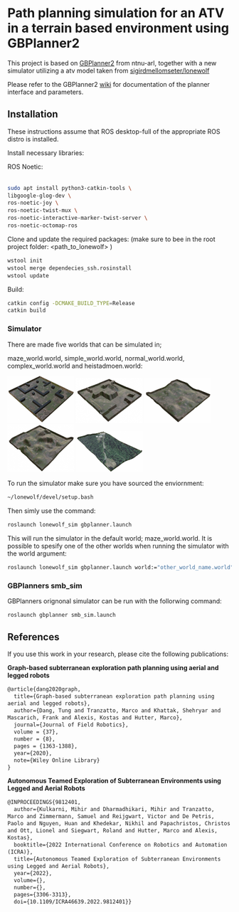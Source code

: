 # Path planning simulation for an ATV in a terrain based environment using GBPlanner2

This project is based on [GBPlanner2](https://github.com/ntnu-arl/gbplanner_ros) from ntnu-arl, together with a 
new simulator utilizing a atv model taken from [sigirdmellomseter/lonewolf](https://github.com/sigridmellemseter/lonewolf)

Please refer to the GBPlanner2 [wiki](https://github.com/ntnu-arl/gbplanner_ros/wiki) for documentation of the planner interface and parameters.

## Installation
These instructions assume that ROS desktop-full of the appropriate ROS distro is installed.

Install necessary libraries:

ROS Noetic:
```bash

sudo apt install python3-catkin-tools \
libgoogle-glog-dev \
ros-noetic-joy \
ros-noetic-twist-mux \
ros-noetic-interactive-marker-twist-server \
ros-noetic-octomap-ros
```

Clone and update the required packages:
(make sure to bee in the root project folder: <path_to_lonewolf> )
```bash
wstool init
wstool merge dependecies_ssh.rosinstall
wstool update
```

Build:
```bash
catkin config -DCMAKE_BUILD_TYPE=Release
catkin build
```

### Simulator

There are made five worlds that can be simulated in; 

maze_world.world, simple_world.world, normal_world.world, complex_world.world and heistadmoen.world:

<p float="left">
  <img src="images/maze_world.png" alt= “maze_world.world” title= “maze_world.world” width="150" />
  <img src="images/simple_world.png" alt= “simple_world.world” title= “simple_world.world” width="150" />
  <img src="images/normal_world.png" alt= “normal_world.world” title= “normal_world.world” width="150" />
  <img src="images/complex_world.png" alt= “complex_world.world” title= “complex_world.world” width="150" />
  <img src="images/heistdamoen_testroute.png" alt= “heistadmoen.world” title= “heistadmoen.world” width="150"/>
</p>


To run the simulator make sure you have sourced the enviornment:
```bash
~/lonewolf/devel/setup.bash

```
Then simly use the command:

```bash
roslaunch lonewolf_sim gbplanner.launch
```
This will run the simulator in the default world; maze_world.world. It is possible to spesify one of the other worlds when running the simulator with the world argument:

```bash
roslaunch lonewolf_sim gbplanner.launch world:="other_world_name.world"
```

### GBPlanners smb_sim
GBPlanners orignonal simulator can be run with the follorwing command:
```
roslaunch gbplanner smb_sim.launch

```


## References

If you use this work in your research, please cite the following publications:

**Graph-based subterranean exploration path planning using aerial and legged robots**
```
@article{dang2020graph,
  title={Graph-based subterranean exploration path planning using aerial and legged robots},
  author={Dang, Tung and Tranzatto, Marco and Khattak, Shehryar and Mascarich, Frank and Alexis, Kostas and Hutter, Marco},
  journal={Journal of Field Robotics},
  volume = {37},
  number = {8},
  pages = {1363-1388},  
  year={2020},
  note={Wiley Online Library}
}
```
**Autonomous Teamed Exploration of Subterranean Environments using Legged and Aerial Robots**
```
@INPROCEEDINGS{9812401,
  author={Kulkarni, Mihir and Dharmadhikari, Mihir and Tranzatto, Marco and Zimmermann, Samuel and Reijgwart, Victor and De Petris, Paolo and Nguyen, Huan and Khedekar, Nikhil and Papachristos, Christos and Ott, Lionel and Siegwart, Roland and Hutter, Marco and Alexis, Kostas},
  booktitle={2022 International Conference on Robotics and Automation (ICRA)}, 
  title={Autonomous Teamed Exploration of Subterranean Environments using Legged and Aerial Robots}, 
  year={2022},
  volume={},
  number={},
  pages={3306-3313},
  doi={10.1109/ICRA46639.2022.9812401}}
```
